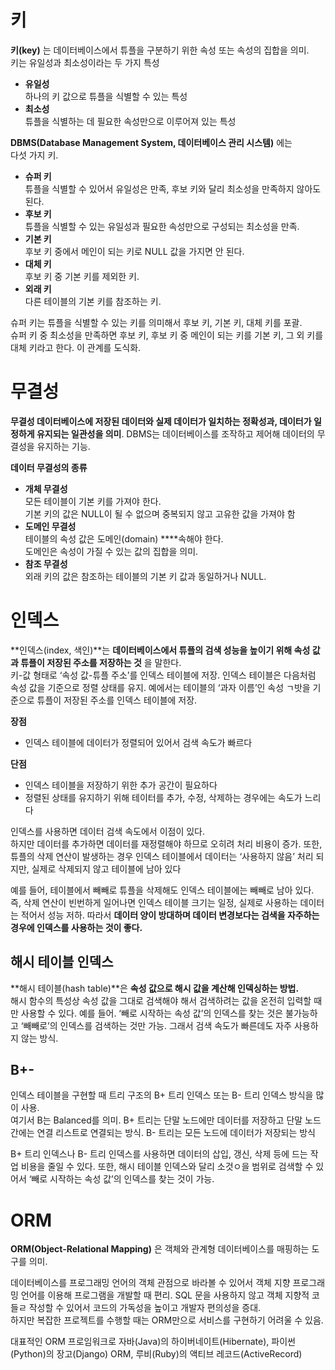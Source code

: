 # 키

**키(key)** 는 데이터베이스에서 튜플을 구분하기 위한 속성 또는 속성의 집합을 의미.  
키는 유일성과 최소성이라는 두 가지 특성

- **유일성**   
하나의 키 값으로 튜플을 식별할 수 있는 특성
- **최소성**  
튜플을 식별하는 데 필요한 속성만으로 이루어져 있는 특성

**DBMS(Database Management System, 데이터베이스 관리 시스템)** 에는  
다섯 가지 키.

- **슈퍼 키**  
튜플을 식별할 수 있어서 유일성은 만족, 후보 키와 달리 최소성을 만족하지 않아도 된다.
- **후보 키**  
튜플을 식별할 수 있는 유일성과 필요한 속성만으로 구성되는 최소성을 만족.
- **기본 키**  
후보 키 중에서 메인이 되는 키로 NULL 값을 가지면 안 된다.
- **대체 키**  
후보 키 중 기본 키를 제외한 키.
- **외래 키**    
다른 테이블의 기본 키를 참조하는 키.

슈퍼 키는 튜플을 식별할 수 있는 키를 의미해서 후보 키, 기본 키, 대체 키를 포괄.  
슈퍼 키 중 최소성을 만족하면 후보 키, 후보 키 중 메인이 되는 키를 기본 키, 그 외 키를 대체 키라고 한다. 이 관계를 도식화.

# 무결성

**무결성 데이터베이스에 저장된 데이터와 실제 데이터가 일치하는 정확성과, 데이터가 일정하게 유지되는 일관성을 의미**. DBMS는 데이터베이스를 조작하고 제어해 데이터의 무결성을 유지하는 기능.

**데이터 무결성의 종류**

- **개체 무결성**  
모든 테이블이 기본 키를 가져야 한다.  
기본 키의 값은 NULL이 될 수 없으며 중복되지 않고 고유한 값을 가져야 함
- **도메인 무결성**  
테이블의 속성 값은 도메인(domain) ****속해야 한다.  
도메인은 속성이 가질 수 있는 값의 집합을 의미.
- **참조 무결성**  
외래 키의 값은 참조하는 테이블의 기본 키 값과 동일하거나 NULL.

# 인덱스

**인덱스(index, 색인)**는 **데이터베이스에서 튜플의 검색 성능을 높이기 위해 속성 값과 튜플이 저장된 주소를 저장하는 것** 을 말한다.  
키-값 형태로 ‘속성 값-튜플 주소’를 인덱스 테이블에 저장. 인덱스 테이블은 다음처럼 속성 값을 기준으로 정렬 상태를 유지. 예에서는 테이블의 ‘과자 이름’인 속성 ㄱ밧을 기준으로 튜플이 저장된 주소를 인덱스 테이블에 저장.

**장점**

- 인덱스 테이블에 데이터가 정렬되어 있어서 검색 속도가 빠르다

**단점**

- 인덱스 테이블을 저장하기 위한 추가 공간이 필요하다
- 정렬된 상태를 유지하기 위해 테이터를 추가, 수정, 삭제하는 경우에는 속도가 느리다

인덱스를 사용하면 데이터 검색 속도에서 이점이 있다.  
하지만 데이터를 추가하면 데이터를 재정렬해야 하므로 오히려 처리 비용이 증가. 또한, 튜플의 삭제 연산이 발생하는 경우 인덱스 테이블에서 데이터는 ‘사용하지 않음’ 처리 되지만, 실제로 삭제되지 않고 테이블에 남아 있다

예를 들어, 테이블에서 빼빼로 튜플을 삭제해도 인덱스 테이블에는 빼빼로 남아 있다.  
즉, 삭제 연산이 빈번하게 일어나면 인덱스 테이블 크기는 일정, 실제로 사용하는 데이터는 적어서 성능 저하. 따라서 **데이터 양이 방대하며 데이터 변경보다는 검색을 자주하는 경우에 인덱스를 사용하는 것이 좋다.**

## 해시 테이블 인덱스

**해시 테이블(hash table)**은 **속성 값으로 해시 값을 계산해 인덱싱하는 방법.**  
해시 함수의 특성상 속성 값을 그대로 검색해야 해서 검색하려는 값을 온전히 입력할 때만 사용할 수 있다. 예를 들어. ‘빼로 시작하는 속성 값’의 인덱스를 찾는 것은 불가능하고 ‘빼빼로’의 인덱스를 검색하는 것만 가능. 그래서 검색 속도가 빠른데도 자주 사용하지 않는 방식.

## B+-

인덱스 테이블을 구현할 때 트리 구조의 B+ 트리 인덱스 또는 B- 트리 인덱스 방식을 많이 사용.  
여기서 B는 Balanced를 의미. B+ 트리는 단말 노드에만 데이터를 저장하고 단말 노드 간에는 연결 리스트로 연결되는 방식. B-  트리는 모든 노드에 데이터가 저장되는 방식

B+ 트리 인덱스나 B- 트리 인덱스를 사용하면 데이터의 삽입, 갱신, 삭제 등에 드는 작업 비용을 줄일 수 있다. 또한, 해시 테이블 인덱스와 달리 소것ㅇ을 범위로 검색할 수 있어서 ‘빼로 시작하는 속성 값’의 인덱스를 찾는 것이 가능.

# ORM

**ORM(Object-Relational Mapping)** 은 객체와 관계형 데이터베이스를 매핑하는 도구를 의미. 

데이터베이스를 프로그래밍 언어의 객체 관점으로 바라볼 수 있어서 객체 지향 프로그래밍 언어를 이용해 프로그램을 개발할 때 편리. SQL 문을 사용하지 않고 객체 지향적 코들ㄹ 작성할 수 있어서 코드의 가독성을 높이고 개발자 편의성을 증대.  
하지만 복잡한 프로젝트를 수행할 때는 ORM만으로 서비스를 구현하기 어려울 수 있음.

대표적인 ORM 프로임워크로 자바(Java)의 하이버네이트(Hibernate), 파이썬(Python)의 장고(Django) ORM, 루비(Ruby)의 액티브 레코드(ActiveRecord)